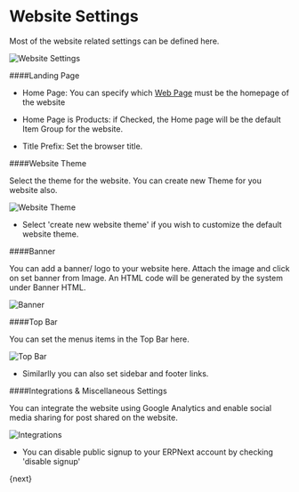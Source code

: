 <!-- add-breadcrumbs -->
# Website Settings

Most of the website related settings can be defined here.

<img class="screenshot" alt="Website Settings" src="{{docs_base_url}}/assets/img/website/website-settings.png">

####Landing Page

* Home Page: You can specify which [Web Page](/docs/user/manual/en/website/web-page.html) must be the homepage of the website

* Home Page is Products: if Checked, the Home page will be the default Item Group for the website.

* Title Prefix: Set the browser title.

####Website Theme

Select the theme for the website. You can create new Theme for you website also.

<img class="screenshot" alt="Website Theme" src="{{docs_base_url}}/assets/img/website/website-theme.png">

* Select 'create new website theme' if you wish to customize the default website theme.

####Banner

You can add a banner/ logo to your website here. Attach the image and click on set banner from Image.
An HTML code will be generated by the system under Banner HTML.

<img class="screenshot" alt="Banner" src="{{docs_base_url}}/assets/img/website/banner.png">

####Top Bar

You can set the menus items in the Top Bar here.

<img class="screenshot" alt="Top Bar" src="{{docs_base_url}}/assets/img/website/top-bar.png">

 * Similarlly you can also set sidebar and footer links.
 
####Integrations & Miscellaneous Settings

You can integrate the website using Google Analytics and enable social media sharing for post shared on the website.

<img class="screenshot" alt="Integrations" src="{{docs_base_url}}/assets/img/website/integrations.png">

* You can disable public signup to your ERPNext account by checking 'disable signup'

{next}

